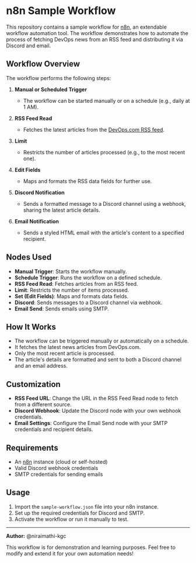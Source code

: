 # n8n Sample Workflow

This repository contains a sample workflow for [n8n](https://n8n.io/), an extendable workflow automation tool. The workflow demonstrates how to automate the process of fetching DevOps news from an RSS feed and distributing it via Discord and email.

## Workflow Overview

The workflow performs the following steps:

1. **Manual or Scheduled Trigger**
   - The workflow can be started manually or on a schedule (e.g., daily at 1 AM).

2. **RSS Feed Read**
   - Fetches the latest articles from the [DevOps.com RSS feed](https://devops.com/feed/).

3. **Limit**
   - Restricts the number of articles processed (e.g., to the most recent one).

4. **Edit Fields**
   - Maps and formats the RSS data fields for further use.

5. **Discord Notification**
   - Sends a formatted message to a Discord channel using a webhook, sharing the latest article details.

6. **Email Notification**
   - Sends a styled HTML email with the article's content to a specified recipient.

## Nodes Used
- **Manual Trigger**: Starts the workflow manually.
- **Schedule Trigger**: Runs the workflow on a defined schedule.
- **RSS Feed Read**: Fetches articles from an RSS feed.
- **Limit**: Restricts the number of items processed.
- **Set (Edit Fields)**: Maps and formats data fields.
- **Discord**: Sends messages to a Discord channel via webhook.
- **Email Send**: Sends emails using SMTP.

## How It Works
- The workflow can be triggered manually or automatically on a schedule.
- It fetches the latest news articles from DevOps.com.
- Only the most recent article is processed.
- The article's details are formatted and sent to both a Discord channel and an email address.

## Customization
- **RSS Feed URL**: Change the URL in the RSS Feed Read node to fetch from a different source.
- **Discord Webhook**: Update the Discord node with your own webhook credentials.
- **Email Settings**: Configure the Email Send node with your SMTP credentials and recipient details.

## Requirements
- An [n8n](https://n8n.io/) instance (cloud or self-hosted)
- Valid Discord webhook credentials
- SMTP credentials for sending emails

## Usage
1. Import the `sample-workflow.json` file into your n8n instance.
2. Set up the required credentials for Discord and SMTP.
3. Activate the workflow or run it manually to test.

---

**Author:** @niraimathi-kgc

This workflow is for demonstration and learning purposes. Feel free to modify and extend it for your own automation needs!
